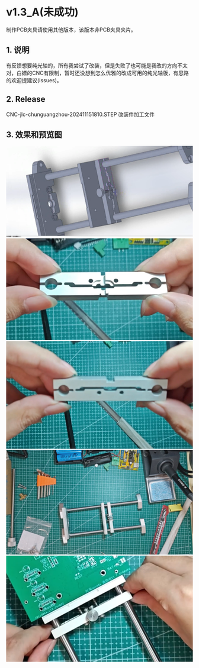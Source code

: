 # v1.3_A(未成功)

制作PCB夹具请使用其他版本，该版本非PCB夹具夹片。

## 1. 说明

有反馈想要纯光轴的，所有我尝试了改装，但是失败了也可能是我改的方向不太对，白嫖的CNC有限制，暂时还没想到怎么优雅的改成可用的纯光轴版，有思路的欢迎提建议(Issues)。

## 2. Release

CNC-jlc-chunguangzhou-202411151810.STEP 改装件加工文件

## 3. 效果和预览图
![设计效果](./image/01.png "在这里输入图片标题")
![加工件实物图1](./image/02.png "02.png")
![加工件实物图2](./image/03.png "03.png")
![组装完成效果1](./image/04.jpg "04.jpg")
![夹持测试](./image/05.png "05.png")